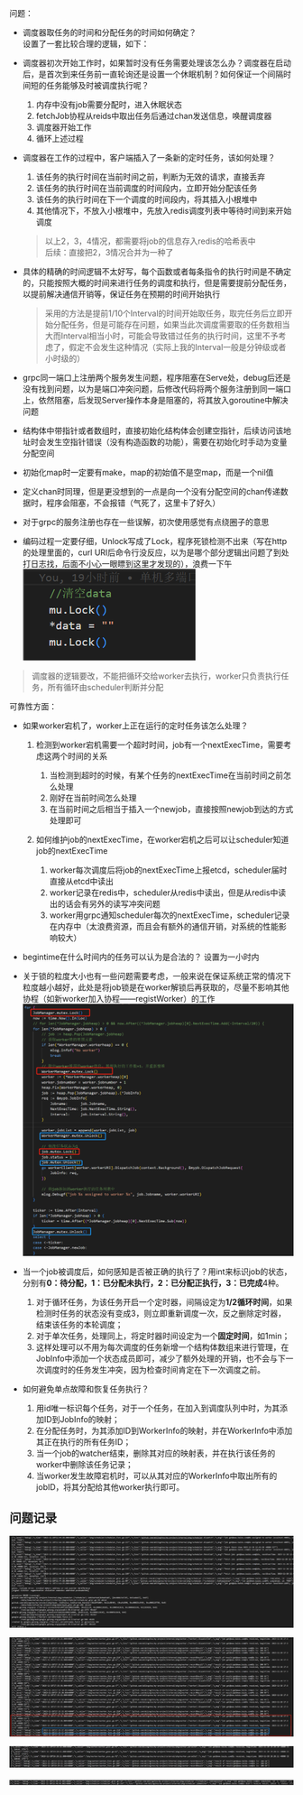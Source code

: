 问题：
* 调度器取任务的时间和分配任务的时间如何确定？\
设置了一套比较合理的逻辑，如下：

* 调度器初次开始工作时，如果暂时没有任务需要处理该怎么办？调度器在启动后，是首次到来任务前一直轮询还是设置一个休眠机制？如何保证一个间隔时间短的任务能够及时被调度执行呢？
    1. 内存中没有job需要分配时，进入休眠状态
    2. fetchJob协程从reids中取出任务后通过chan发送信息，唤醒调度器
    3. 调度器开始工作
    4. 循环上述过程

* 调度器在工作的过程中，客户端插入了一条新的定时任务，该如何处理？
    1. 该任务的执行时间在当前时间之前，判断为无效的请求，直接丢弃
    2. 该任务的执行时间在当前调度的时间段内，立即开始分配该任务
    3. 该任务的执行时间在下一个调度的时间段内，将其插入小根堆中
    4. 其他情况下，不放入小根堆中，先放入redis调度列表中等待时间到来开始调度
    > 以上2，3，4情况，都需要将job的信息存入redis的哈希表中\
    > 后续：直接把2，3情况合并为一种了

* 具体的精确的时间逻辑不太好写，每个函数或者每条指令的执行时间是不确定的，只能按照大概的时间来进行任务的调度和执行，但是需要提前分配任务，以提前解决通信开销等，保证任务在预期的时间开始执行
    > 采用的方法是提前1/10个Interval的时间开始取任务，取完任务后立即开始分配任务，但是可能存在问题，如果当此次调度需要取的任务数相当大而Interval相当小时，可能会导致错过任务的执行时间，这里不予考虑了，假定不会发生这种情况（实际上我的Interval一般是分钟级或者小时级的）

* grpc同一端口上注册两个服务发生问题，程序阻塞在Serve处，debug后还是没有找到问题，以为是端口冲突问题，后修改代码将两个服务注册到同一端口上，依然阻塞，后发现Server操作本身是阻塞的，将其放入goroutine中解决问题

* 结构体中带指针或者数组时，直接初始化结构体会创建空指针，后续访问该地址时会发生空指针错误（没有构造函数的功能），需要在初始化时手动为变量分配空间

* 初始化map时一定要有make，map的初始值不是空map，而是一个nil值
* 定义chan时同理，但是更没想到的一点是向一个没有分配空间的chan传递数据时，程序会阻塞，不会报错（气死了，这里卡了好久）

* 对于grpc的服务注册也存在一些误解，初次使用感觉有点绕圈子的意思

* 编码过程一定要仔细，Unlock写成了Lock，程序死锁检测不出来（写在http的处理里面的，curl URI后命令行没反应，以为是哪个部分逻辑出问题了到处打日志找，后面不小心一眼瞟到这里才发现的），浪费一下午
![Alt text](/pictures/genius.png)


> 调度器的逻辑要改，不能把循环交给worker去执行，worker只负责执行任务，所有循环由scheduler判断并分配

可靠性方面：
* 如果worker宕机了，worker上正在运行的定时任务该怎么处理？
    1. 检测到worker宕机需要一个超时时间，job有一个nextExecTime，需要考虑这两个时间的关系
        1. 当检测到超时的时候，有某个任务的nextExecTime在当前时间之前怎么处理
        2. 刚好在当前时间怎么处理
        3. 在当前时间之后相当于插入一个newjob，直接按照newjob到达的方式处理即可

    2. 如何维护job的nextExecTime，在worker宕机之后可以让scheduler知道job的nextExecTime
        1. worker每次调度后将job的nextExecTime上报etcd，scheduler届时直接从etcd中读出
        2. worker记录在redis中，scheduler从redis中读出，但是从redis中读出的话会有另外的读写冲突问题
        3. worker用grpc通知scheduler每次的nextExecTime，scheduler记录在内存中（太浪费资源，而且会有额外的通信开销，对系统的性能影响较大）

* begintime在什么时间内的任务可以认为是合法的？ 设置为一小时内

* 关于锁的粒度大小也有一些问题需要考虑，一般来说在保证系统正常的情况下粒度越小越好，此处是将job锁是在worker解锁后再获取的，尽量不影响其他协程（如新worker加入协程——registWorker）的工作
![Alt text](/pictures/3mutex.png)

* 当一个job被调度后，如何感知是否被正确的执行了？用int来标识job的状态，分别有**0：待分配，1：已分配未执行，2：已分配正执行，3：已完成**4种。
    1. 对于循环任务，为该任务开启一个定时器，间隔设定为**1/2循环时间**，如果检测时任务的状态没有变成3，则立即重新调度一次，反之删除定时器，结束该任务的本轮调度；
    2. 对于单次任务，处理同上，将定时器时间设定为一个**固定时间**，如1min；
    3. 这样处理可以不用为每次调度的任务新增一个结构体数组来进行管理，在JobInfo中添加一个状态成员即可，减少了额外处理的开销，也不会与下一次调度时的任务发生冲突，因为检查时间肯定在下一次调度之前。

* 如何避免单点故障和恢复任务执行？
    1. 用id唯一标识每个任务，对于一个任务，在加入到调度队列中时，为其添加ID到JobInfo的映射；
    2. 在分配任务时，为其添加ID到WorkerInfo的映射，并在WorkerInfo中添加其正在执行的所有任务ID；
    3. 当一个job的watcher结束，删除其对应的映射表，并在执行该任务的worker中删除该任务记录；
    4. 当worker发生故障宕机时，可以从其对应的WorkerInfo中取出所有的jobID，将其分配给其他worker执行即可。


## 问题记录
![Alt text](/pictures/11-28.png)

![Alt text](/pictures/failed.png)

![Alt text](/pictures/timeout.png)

![Alt text](/pictures/time_wrong.png)
